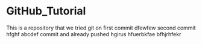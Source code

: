 # GitHub_Tutorial
This is a repository that we tried git on
first commit
dfewfew
second commit
hfghf
abcdef
commit and already pushed
hgirus
hfuerbkfae
bfhjrhfekr
